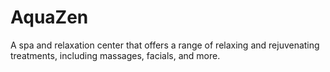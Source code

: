 # AquaZen
A spa and relaxation center that offers a range of relaxing and rejuvenating treatments, including massages, facials, and more.
